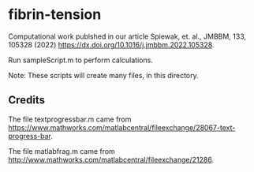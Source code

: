 # fibrin-tension
Computational work publshed in our article Spiewak, et. al., JMBBM, 133, 105328 (2022) https://dx.doi.org/10.1016/j.jmbbm.2022.105328.

Run sampleScript.m to perform calculations.

Note: These scripts will create many files, in this directory. 

## Credits

The file textprogressbar.m came from https://www.mathworks.com/matlabcentral/fileexchange/28067-text-progress-bar.

The file matlabfrag.m came from http://www.mathworks.com/matlabcentral/fileexchange/21286.
